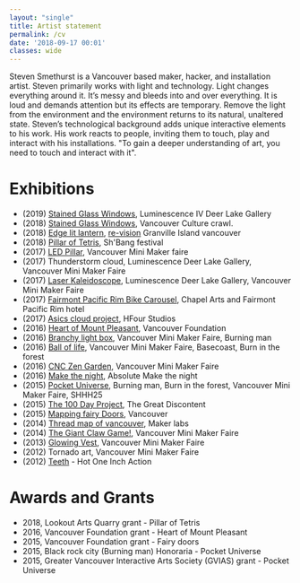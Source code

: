 ```yaml
---
layout: "single"
title: Artist statement
permalink: /cv
date: '2018-09-17 00:01'
classes: wide
---
```


Steven Smethurst is a Vancouver based maker, hacker, and installation artist. Steven primarily works with light and technology. Light changes everything around it. It’s messy and bleeds into and over everything. It is loud and demands attention but its effects are temporary. Remove the light from the environment and the environment returns to its natural, unaltered state. Steven’s technological background adds unique interactive elements to his work. His work reacts to people, inviting them to touch, play and interact with his installations. "To gain a deeper understanding of art, you need to touch and interact with it". 

# Exhibitions 
- (2019) [Stained Glass Windows](/projects/2018-stained-glass-window), Luminescence IV Deer Lake Gallery
- (2018) [Stained Glass Windows](/projects/2018-stained-glass-window), Vancouver Culture crawl. 
- (2018) [Edge lit lantern](https://www.instagram.com/p/Bmu26HDF9Uf/?taken-by=funvill), [re-vision](https://www.revision-theartofrecycling.com/) Granville Island vancouver 
- (2018) [Pillar of Tetris](/projects/2017-led-pillar), Sh'Bang festival  
- (2017) [LED Pillar](/projects/2017-led-pillar), Vancouver Mini Maker faire
- (2017) Thunderstorm cloud, Luminescence Deer Lake Gallery, Vancouver Mini Maker Faire 
- (2017) [Laser Kaleidoscope](/projects/2017-laser-kaleidoscope), Luminescence Deer Lake Gallery, Vancouver Mini Maker Faire 
- (2017) [Fairmont Pacific Rim Bike Carousel](/projects/2017-bike-carousel),  Chapel Arts and  Fairmont Pacific Rim hotel  
- (2017) [Asics cloud project](/projects/2017-asics-color-changing-cloud-project), HFour Studios  
- (2016) [Heart of Mount Pleasant](/projects/2016-heart-of-mount-pleasant), Vancouver Foundation  
- (2016) [Branchy light box](/projects/2016-branchy-light-box), Vancouver Mini Maker Faire, Burning man 
- (2016) [Ball of life](/projects/2016-ball-of-life), Vancouver Mini Maker Faire, Basecoast, Burn in the forest 
- (2016) [CNC Zen Garden](/projects/2016-CNCZenGarden), Vancouver Mini Maker Faire 
- (2016) [Make the night](https://www.instagram.com/p/BF0HL2Tg5Xi/?taken-by=funvill), Absolute Make the night
- (2015) [Pocket Universe](/projects/2015-pocketuniverse), Burning man, Burn in the forest, Vancouver Mini Maker Faire, SHHH25
- (2015) [The 100 Day Project](/projects/2015-The100DayProject), The Great Discontent 
- (2015) [Mapping fairy Doors](https://github.com/funvill/FairyDoors), Vancouver
- (2014) [Thread map of vancouver](/projects/2014-threadmapofvancouver), Maker labs 
- (2014) [The Giant Claw Game!](/projects/2014-thegiantclawgame), Vancouver Mini Maker Faire 
- (2013) [Glowing Vest](https://github.com/funvill/LEDVest), Vancouver Mini Maker Faire 
- (2012) Tornado art, Vancouver Mini Maker Faire 
- (2012) [Teeth](http://hotoneinchaction.com/steven-smethurst-2012) - Hot One Inch Action 

# Awards and Grants

- 2018, Lookout Arts Quarry grant - Pillar of Tetris
- 2016, Vancouver Foundation grant - Heart of Mount Pleasant
- 2015, Vancouver Foundation grant - Fairy doors  
- 2015, Black rock city (Burning man) Honoraria - Pocket Universe
- 2015, Greater Vancouver Interactive Arts Society (GVIAS) grant - Pocket Universe
